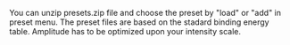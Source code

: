 
You can unzip presets.zip file and choose the preset by "load" or "add" in preset menu. The preset files are based on the stadard binding energy table. Amplitude has to be optimized upon your intensity scale.

